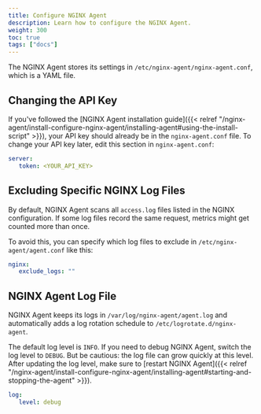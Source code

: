 ```yaml
---
title: Configure NGINX Agent
description: Learn how to configure the NGINX Agent.
weight: 300
toc: true
tags: ["docs"]
---
```


The NGINX Agent stores its settings in `/etc/nginx-agent/nginx-agent.conf`, which is a YAML file.

## Changing the API Key

If you've followed the [NGINX Agent installation guide]({{< relref "/nginx-agent/install-configure-nginx-agent/installing-agent#using-the-install-script" >}}), your API key should already be in the `nginx-agent.conf` file. To change your API key later, edit this section in `nginx-agent.conf`:

```yaml
server:
   token: <YOUR_API_KEY>
```

## Excluding Specific NGINX Log Files

By default, NGINX Agent scans all `access.log` files listed in the NGINX configuration. If some log files record the same request, metrics might get counted more than once.

To avoid this, you can specify which log files to exclude in `/etc/nginx-agent/agent.conf` like this:

```yaml
nginx:
   exclude_logs: ""
```

## NGINX Agent Log File

NGINX Agent keeps its logs in `/var/log/nginx-agent/agent.log` and automatically adds a log rotation schedule to `/etc/logrotate.d/nginx-agent`.

The default log level is `INFO`. If you need to debug NGINX Agent, switch the log level to `DEBUG`. But be cautious: the log file can grow quickly at this level. After updating the log level, make sure to [restart NGINX Agent]({{< relref "/nginx-agent/install-configure-nginx-agent/installing-agent#starting-and-stopping-the-agent" >}}).

```yaml
log:
   level: debug
```
